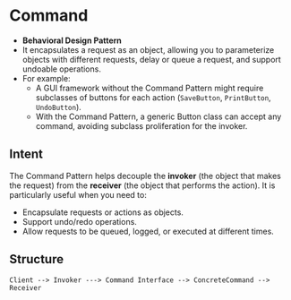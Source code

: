 # Command

- **Behavioral Design Pattern**
- It encapsulates a request as an object, allowing you to parameterize objects with different requests, delay or queue a request, and support undoable operations.
- For example:
  - A GUI framework without the Command Pattern might require subclasses of buttons for each action (`SaveButton`, `PrintButton`, `UndoButton`).
  - With the Command Pattern, a generic Button class can accept any command, avoiding subclass proliferation for the invoker.

## Intent

The Command Pattern helps decouple the **invoker** (the object that makes the request) from the **receiver** (the object that performs the action). It is particularly useful when you need to:
- Encapsulate requests or actions as objects.
- Support undo/redo operations.
- Allow requests to be queued, logged, or executed at different times.

## Structure
```
Client --> Invoker ---> Command Interface --> ConcreteCommand --> Receiver
```

## 

